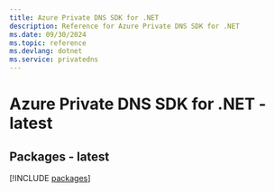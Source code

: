 ```yaml
---
title: Azure Private DNS SDK for .NET
description: Reference for Azure Private DNS SDK for .NET
ms.date: 09/30/2024
ms.topic: reference
ms.devlang: dotnet
ms.service: privatedns
---
```

# Azure Private DNS SDK for .NET - latest
## Packages - latest
[!INCLUDE [packages](private-dns-index.md)]